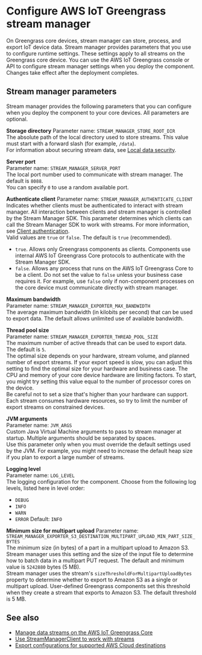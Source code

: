 # Configure AWS IoT Greengrass stream manager<a name="configure-stream-manager"></a>

On Greengrass core devices, stream manager can store, process, and export IoT device data\. Stream manager provides parameters that you use to configure runtime settings\. These settings apply to all streams on the Greengrass core device\. You can use the AWS IoT Greengrass console or API to configure stream manager settings when you deploy the component\. Changes take effect after the deployment completes\.

## Stream manager parameters<a name="stream-manager-parameters"></a>

Stream manager provides the following parameters that you can configure when you deploy the component to your core devices\. All parameters are optional\.

**Storage directory**  <a name="STREAM_MANAGER_STORE_ROOT_DIR"></a>
Parameter name: `STREAM_MANAGER_STORE_ROOT_DIR`  
The absolute path of the local directory used to store streams\. This value must start with a forward slash \(for example, `/data`\)\.  
For information about securing stream data, see [Local data security](manage-data-streams.md#stream-manager-security-stream-data)\.

**Server port**  
Parameter name: `STREAM_MANAGER_SERVER_PORT`  
The local port number used to communicate with stream manager\. The default is `8088`\.  
You can specify `0` to use a random available port\.

**Authenticate client**  <a name="STREAM_MANAGER_AUTHENTICATE_CLIENT"></a>
Parameter name: `STREAM_MANAGER_AUTHENTICATE_CLIENT`  
Indicates whether clients must be authenticated to interact with stream manager\. All interaction between clients and stream manager is controlled by the Stream Manager SDK\. This parameter determines which clients can call the Stream Manager SDK to work with streams\. For more information, see [Client authentication](manage-data-streams.md#stream-manager-security-client-authentication)\.  
Valid values are `true` or `false`\. The default is `true` \(recommended\)\.  
+ `true`\. Allows only Greengrass components as clients\. Components use internal AWS IoT Greengrass Core protocols to authenticate with the Stream Manager SDK\.
+ `false`\. Allows any process that runs on the AWS IoT Greengrass Core to be a client\. Do not set the value to `false` unless your business case requires it\. For example, use `false` only if non\-component processes on the core device must communicate directly with stream manager\.

**Maximum bandwidth**  
Parameter name: `STREAM_MANAGER_EXPORTER_MAX_BANDWIDTH`  
The average maximum bandwidth \(in kilobits per second\) that can be used to export data\. The default allows unlimited use of available bandwidth\.

**Thread pool size**  
Parameter name: `STREAM_MANAGER_EXPORTER_THREAD_POOL_SIZE`  
The maximum number of active threads that can be used to export data\. The default is `5`\.  
The optimal size depends on your hardware, stream volume, and planned number of export streams\. If your export speed is slow, you can adjust this setting to find the optimal size for your hardware and business case\. The CPU and memory of your core device hardware are limiting factors\. To start, you might try setting this value equal to the number of processor cores on the device\.  
Be careful not to set a size that's higher than your hardware can support\. Each stream consumes hardware resources, so try to limit the number of export streams on constrained devices\.

**JVM arguments**  
Parameter name: `JVM_ARGS`  
Custom Java Virtual Machine arguments to pass to stream manager at startup\. Multiple arguments should be separated by spaces\.  
Use this parameter only when you must override the default settings used by the JVM\. For example, you might need to increase the default heap size if you plan to export a large number of streams\.

**Logging level**  
Parameter name: `LOG_LEVEL`  
The logging configuration for the component\. Choose from the following log levels, listed here in level order:  
+ `DEBUG`
+ `INFO`
+ `WARN`
+ `ERROR`
Default: `INFO`

**Minimum size for multipart upload**  <a name="stream-manager-minimum-part-size"></a>
Parameter name: `STREAM_MANAGER_EXPORTER_S3_DESTINATION_MULTIPART_UPLOAD_MIN_PART_SIZE_BYTES`  
The minimum size \(in bytes\) of a part in a multipart upload to Amazon S3\. Stream manager uses this setting and the size of the input file to determine how to batch data in a multipart PUT request\. The default and minimum value is `5242880` bytes \(5 MB\)\.  
Stream manager uses the stream's `sizeThresholdForMultipartUploadBytes` property to determine whether to export to Amazon S3 as a single or multipart upload\. User\-defined Greengrass components set this threshold when they create a stream that exports to Amazon S3\. The default threshold is 5 MB\.

## See also<a name="configure-stream-manager-see-also"></a>
+ [Manage data streams on the AWS IoT Greengrass Core](manage-data-streams.md)
+ [Use StreamManagerClient to work with streams](work-with-streams.md)
+ [Export configurations for supported AWS Cloud destinations](stream-export-configurations.md)